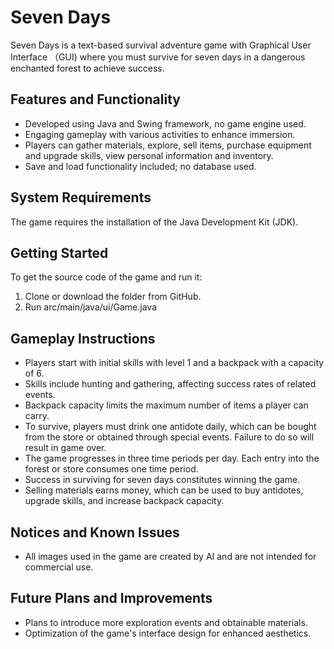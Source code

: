 # Seven Days

Seven Days is a text-based survival adventure game with  Graphical User Interface （GUI) where you must survive for seven days in a dangerous enchanted forest to achieve success.

## Features and Functionality

- Developed using Java and Swing framework, no game engine used.
- Engaging gameplay with various activities to enhance immersion.
- Players can gather materials, explore, sell items, purchase equipment and upgrade skills, view personal information and inventory.
- Save and load functionality included; no database used.

## System Requirements

The game requires the installation of the Java Development Kit (JDK).

## Getting Started

To get the source code of the game and run it:

1. Clone or download the folder from GitHub.
2. Run arc/main/java/ui/Game.java

## Gameplay Instructions

- Players start with initial skills with level 1 and a backpack with a capacity of 6.
- Skills include hunting and gathering, affecting success rates of related events.
- Backpack capacity limits the maximum number of items a player can carry.
- To survive, players must drink one antidote daily, which can be bought from the store or obtained through special events. Failure to do so will result in game over.
- The game progresses in three time periods per day. Each entry into the forest or store consumes one time period.
- Success in surviving for seven days constitutes winning the game.
- Selling materials earns money, which can be used to buy antidotes, upgrade skills, and increase backpack capacity.

## Notices and Known Issues

- All images used in the game are created by AI and are not intended for commercial use.

## Future Plans and Improvements

- Plans to introduce more exploration events and obtainable materials.
- Optimization of the game's interface design for enhanced aesthetics.
